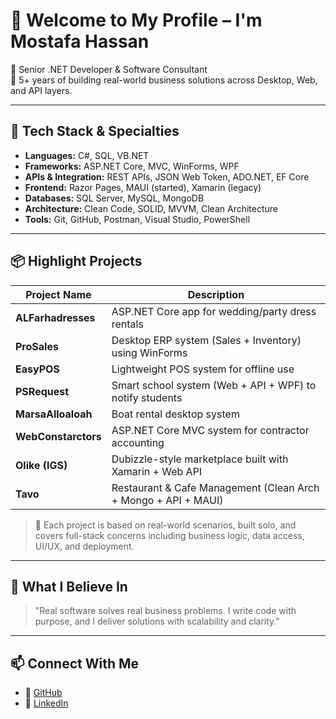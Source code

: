 # 👋 Welcome to My Profile – I'm Mostafa Hassan

🚀 Senior .NET Developer & Software Consultant  
💼 5+ years of building real-world business solutions across Desktop, Web, and API layers.

---

## 🔧 Tech Stack & Specialties

- **Languages:** C#, SQL, VB.NET  
- **Frameworks:** ASP.NET Core, MVC, WinForms, WPF  
- **APIs & Integration:** REST APIs, JSON Web Token, ADO.NET, EF Core  
- **Frontend:** Razor Pages, MAUI (started), Xamarin (legacy)  
- **Databases:** SQL Server, MySQL, MongoDB  
- **Architecture:** Clean Code, SOLID, MVVM, Clean Architecture  
- **Tools:** Git, GitHub, Postman, Visual Studio, PowerShell

---

## 📦 Highlight Projects

| Project Name        | Description |
|---------------------|-------------|
| **ALFarhadresses** | ASP.NET Core app for wedding/party dress rentals |
| **ProSales**        | Desktop ERP system (Sales + Inventory) using WinForms |
| **EasyPOS**         | Lightweight POS system for offline use |
| **PSRequest**       | Smart school system (Web + API + WPF) to notify students |
| **MarsaAlloaloah**  | Boat rental desktop system |
| **WebConstarctors** | ASP.NET Core MVC system for contractor accounting |
| **Olike (IGS)**     | Dubizzle-style marketplace built with Xamarin + Web API |
| **Tavo**            | Restaurant & Cafe Management (Clean Arch + Mongo + API + MAUI)

> 🎯 Each project is based on real-world scenarios, built solo, and covers full-stack concerns including business logic, data access, UI/UX, and deployment.

---

## 🎯 What I Believe In

> "Real software solves real business problems. I write code with purpose, and I deliver solutions with scalability and clarity."

---

## 📫 Connect With Me

- 🔗 [GitHub](https://github.com/MustafaHassaan)
- 🔗 [LinkedIn](https://www.linkedin.com/in/mostafahassaan/)
